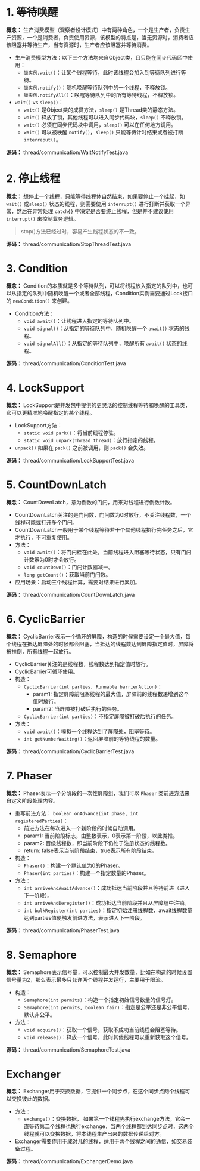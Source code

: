 # 1. 等待唤醒

**概念：** 生产消费模型（观察者设计模式）中有两种角色，一个是生产者，负责生产资源，一个是消费者，负责使用资源，该模型的特点是，当无资源时，消费者应该阻塞并等待生产，当有资源时，生产者应该阻塞并等待消费。
- 生产消费模型方法：以下三个方法均来自Object类，且只能在同步代码区中使用：
    - `锁实例.wait()`：让某个线程等待，此时该线程会加入到等待队列进行等待。
    - `锁实例.notify()`：随机唤醒等待队列中的一个线程，不释放锁。
    - `锁实例.notifyAll()`：唤醒等待队列中的所有等待线程，不释放锁。
- `wait()` vs `sleep()`：
    - `wait()` 是Object类的成员方法，`sleep()` 是Thread类的静态方法。
    - `wait()` 释放了锁，其他线程可以进入同步代码块，`sleep()` 不释放锁。
    - `wait()` 必须在同步代码块中调用，`sleep()` 可以在任何地方调用。
    - `wait()` 可以被唤醒 `notify()`，`sleep()` 只能等待计时结束或者被打断 `interreput()`。

**源码：** thread/communication/WaitNotifyTest.java

# 2. 停止线程

**概念：** 想停止一个线程，只能等待线程体自然结束，如果要停止一个挂起，如 `wait()` 或`sleep()` 状态的线程，则需要使用 `interrupt()` 进行打断并获取一个异常，然后在异常处理 `catch{}` 中决定是否要终止线程，但是并不建议使用 `interrupt()` 来控制业务逻辑。

> stop()方法已经过时，容易产生线程状态的不一致。

**源码：** thread/communication/StopThreadTest.java

# 3. Condition

**概念：** Condition的本质就是多个等待队列，可以将线程放入指定的队列中，也可以从指定的队列中随机唤醒一个或者全部线程，Condition实例需要通过Lock接口的 `newCondition()` 来创建。
- Condition方法：
    - `void await()`：让线程进入指定的等待队列中。
    - `void signal()`：从指定的等待队列中，随机唤醒一个 `await()` 状态的线程。
    - `void signalAll()`：从指定的等待队列中，唤醒所有 `await()` 状态的线程。

**源码：** thread/communication/ConditionTest.java

# 4. LockSupport

**概念：** LockSupport是并发包中提供的更灵活的控制线程等待和唤醒的工具类，它可以更精准地唤醒指定的某个线程。
- LockSupport方法：
    - `static void park()`：将当前线程停驻。
    - `static void unpark(Thread thread)`：放行指定的线程。
- `unpack()` 如果在 `pack()` 之前被调用，则 `pack()` 会失效。

**源码：** thread/communication/LockSupportTest.java

# 5. CountDownLatch

**概念：** CountDownLatch，意为倒数的门闩，用来对线程进行倒数计数。
- CountDownLatch关注的是门闩数，门闩数为0时放行，不关注线程数，一个线程可能或打开多个门闩。
- CountDownLatch一般用于某个线程等待若干个其他线程执行完任务之后，它才执行，不可重复使用。
- 方法：
    - `void await()`：将门闩栓在此处，当前线程进入阻塞等待状态，只有门闩计数器为0时才会放行。
    - `void countDown()`：门闩计数器减一。
    - `long getCount()`：获取当前门闩数。
- 应用场景：启动三个线程计算，需要对结果进行累加。

**源码：** thread/communication/CountDownLatch.java

# 6. CyclicBarrier

**概念：** CyclicBarrier表示一个循环的屏障，构造的时候需要设定一个最大值，每个线程在抵达屏障处的时候都会阻塞，当抵达的线程数达到屏障指定值时，屏障将被推倒，所有线程一起放行。
- CyclicBarrier关注的是线程数，线程数达到指定值时放行。
- CyclicBarrier可循环使用。
- 构造：
    - `CyclicBarrier(int parties, Runnable barrierAction)`：
        - param1: 指定屏障前阻塞线程的最大值，屏障前的线程数递增到这个值时放行。
        - param2: 当屏障被打破后执行的任务。
    - `CyclicBarrier(int parties)`：不指定屏障被打破后执行的任务。
- 方法：
    - `void await()`：模拟一个线程达到了屏障处，阻塞等待。
    - `int getNumberWaiting()`：返回屏障前的等待线程的数量。

**源码：** thread/communication/CyclicBarrierTest.java

# 7. Phaser

**概念：** Phaser表示一个分阶段的一次性屏障组，我们可以 `Phaser` 类前进方法来自定义阶段处理内容。
- 重写前进方法： `boolean onAdvance(int phase, int registeredParties)`：
    - 前进方法在每次进入一个新阶段的时候自动调用。
    - param1: 当前阶段标志，由整数表示，0表示第一阶段，以此类推。
    - param2: 晋级线程数，即当前阶段下仍处于注册状态的线程数。
    - return: false表示当前阶段结束，true表示所有阶段结束。
- 构造：
    - `Phaser()`：构建一个默认值为0的Phaser。
    - `Phaser(int parties)`：构建一个指定数量的Phaser。
- 方法：
    - `int arriveAndAwaitAdvance()`：成功抵达当前阶段并且等待前进（进入下一阶段）。
    - `int arriveAndDeregister()`：成功抵达当前阶段并且从屏障组中注销。
    - `int bulkRegister(int parties)`：指定初始注册线程数，await线程数量达到parties值便触发前进方法，表示进入下一阶段。
    
**源码：** thread/communication/PhaserTest.java

# 8. Semaphore

**概念：** Semaphore表示信号量，可以控制最大并发数量，比如在构造的时候设置信号量为2，那么表示最多只允许两个线程并发运行，主要用于限流。
- 构造：
    - `Semaphore(int permits)`：构造一个指定初始信号数量的信号灯。
    - `Semaphore(int permits, boolean fair)`：指定是公平还是非公平信号，默认非公平。
- 方法：
    - `void acquire()`：获取一个信号，获取不成功当前线程会阻塞等待。
    - `void release()`：释放一个信号，此时其他线程可以重新获取这个信号。

**源码：** thread/communication/SemaphoreTest.java

# Exchanger

**概念：** Exchanger用于交换数据，它提供一个同步点，在这个同步点两个线程可以交换彼此的数据。
- 方法：
    - `exchange()`：交换数据， 如果第一个线程先执行exchange方法，它会一直等待第二个线程也执行exchange，当两个线程都到达同步点时，这两个线程就可以交换数据，将本线程生产出来的数据传递给对方。
- Exchanger需要作用于成对儿的线程，适用于两个线程之间的通信，如交易装备过程。

**源码：** thread/communication/ExchangerDemo.java

